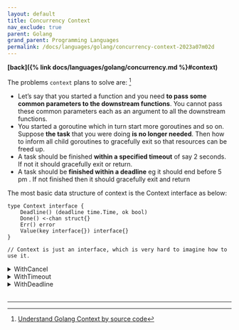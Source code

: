 ```yaml
---
layout: default
title: Concurrency Context
nav_exclude: true
parent: Golang
grand_parent: Programming Languages
permalink: /docs/languages/golang/concurrency-context-2023a07m02d
---
```


__[back]({% link docs/languages/golang/concurrency.md %}#context)__

The problems `context` plans to solve are: [^1]

- Let’s say that you started a function and you need __to pass some common parameters to the downstream functions__. You cannot pass these common parameters each as an argument to all the downstream functions.
- You started a goroutine which in turn start more goroutines and so on. Suppose __the task__ that you were doing __is no longer needed__. Then how to inform all child goroutines to gracefully exit so that resources can be freed up.
- A task should be finished __within a specified timeout__ of say 2 seconds. If not it should gracefully exit or return.
- A task should be __finished within a deadline__ eg it should end before 5 pm . If not finished then it should gracefully exit and return

The most basic data structure of context is the Context interface as below:

```golang
type Context interface {
    Deadline() (deadline time.Time, ok bool)
    Done() <-chan struct{}
    Err() error
    Value(key interface{}) interface{}
}

// Context is just an interface, which is very hard to imagine how to use it.
```

<details markdown="block">
  <summary>
    WithCancel
  </summary>

```golang
// Context With Cancel
package main

import (
  "context"
  "fmt"
  "time"
)

func main() {
  ctxA, cancelFuncA := context.WithCancel(context.Background())
  ctxB, cancelFuncB := context.WithCancel(context.WithValue(ctxA, "foo", "bar"))

  go stopTheTaskIfNotInterested(ctxA)
  go stopTheTaskIfNotInterested(ctxB)

  time.Sleep(3 * time.Second)
  fmt.Println("DONE")

  // cancelling the context
  cancelFuncA()
  cancelFuncB()
  time.Sleep(2 * time.Second)
}

func stopTheTaskIfNotInterested(ctx context.Context) {
  select {
  case <-ctx.Done():
    fmt.Println("exiting the task... because parent not interested..!!", ctx.Value("foo"))
    return
  }
}

/*
OUTPUT

DONE
exiting the task... because parent not interested..!! <nil>
exiting the task... because parent not interested..!! bar
*/
```

<br/>
<!-- WithCancel -->
</details>

<details markdown="block">
  <summary>
    WithTimeout
  </summary>

```golang
// Context With Timeout
package main

import (
  "context"
  "fmt"
  "time"
)

func main() {
  aux := context.Background()
  ctx, cancelFunc := context.WithTimeout(aux, time.Second*1)

  go stopTheTaskIfNotCompletedWithInGivenTime(ctx)

  time.Sleep(3 * time.Second)
  fmt.Println("...")
  time.Sleep(2 * time.Second)

  // cancels the context if timeout was not reached yet
  defer func() {
    cancelFunc()
    fmt.Println("Done")
  }()
  fmt.Println("DONE")
  time.Sleep(2 * time.Second)
}

func stopTheTaskIfNotCompletedWithInGivenTime(ctx context.Context) {
  select {
  case <-ctx.Done():
    fmt.Println("exiting the task. because i am not able to complete with in time..!!!")
    return
  }
}

/*
OUTPUT

exiting the task. because i am not able to complete with in time..!!!
...
DONE
Done
*/
```

<br/>
<!-- WithTimeout -->
</details>


<details markdown="block">
  <summary>
    WithDeadline
  </summary>

```golang
package main

import (
  "context"
  "fmt"
  "time"
)

func main() {
  ctx, cancelFunc := context.WithDeadline(context.Background(), time.Now().Add(time.Second*2))

  go stopTheTaskIfNotCompletedWithInGivenTime(ctx)

  time.Sleep(3 * time.Second)
  fmt.Println("...")
  time.Sleep(2 * time.Second)

  // cancels the context if deadline was not reached yet
  defer func() {
    cancelFunc()
    fmt.Println("Done")
  }()
  fmt.Println("DONE")
  time.Sleep(2 * time.Second)
}

func stopTheTaskIfNotCompletedWithInGivenTime(ctx context.Context) {
  select {
  case <-ctx.Done():
    fmt.Println("exiting the task. because i am not able to complete with in time... dealine exceeded!!!")
    return
  }
}

/*
OUTPUT

exiting the task. because i am not able to complete with in time... dealine exceeded!!!
...
DONE
Done
*/
```

<br/>
<!-- WithDeadline -->
</details>
<br/>

----

[^1]: [Understand Golang Context by source code](https://medium.com/gitconnected/understand-golang-context-by-source-code-4863a851519)
